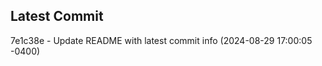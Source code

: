 
## Latest Commit
7e1c38e - Update README with latest commit info (2024-08-29 17:00:05 -0400) <Yunxi-Zhou>
